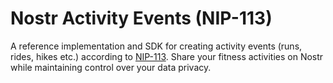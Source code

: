 # Nostr Activity Events (NIP-113)

A reference implementation and SDK for creating activity events (runs, rides, hikes etc.) according to [NIP-113](NIP.md). Share your fitness activities on Nostr while maintaining control over your data privacy.
